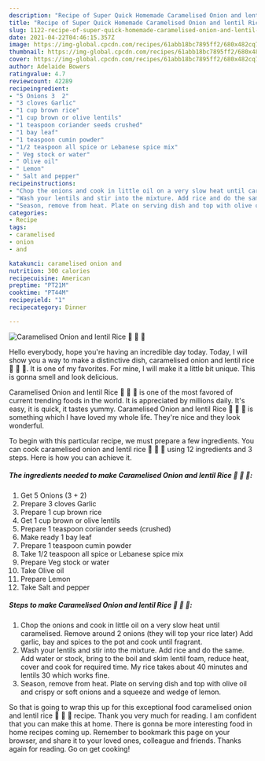 ```yaml
---
description: "Recipe of Super Quick Homemade Caramelised Onion and lentil Rice 🧅 🍋 🌱"
title: "Recipe of Super Quick Homemade Caramelised Onion and lentil Rice 🧅 🍋 🌱"
slug: 1122-recipe-of-super-quick-homemade-caramelised-onion-and-lentil-rice
date: 2021-04-22T04:46:15.357Z
image: https://img-global.cpcdn.com/recipes/61abb18bc7895ff2/680x482cq70/caramelised-onion-and-lentil-rice-recipe-main-photo.jpg
thumbnail: https://img-global.cpcdn.com/recipes/61abb18bc7895ff2/680x482cq70/caramelised-onion-and-lentil-rice-recipe-main-photo.jpg
cover: https://img-global.cpcdn.com/recipes/61abb18bc7895ff2/680x482cq70/caramelised-onion-and-lentil-rice-recipe-main-photo.jpg
author: Adelaide Bowers
ratingvalue: 4.7
reviewcount: 42289
recipeingredient:
- "5 Onions 3  2"
- "3 cloves Garlic"
- "1 cup brown rice"
- "1 cup brown or olive lentils"
- "1 teaspoon coriander seeds crushed"
- "1 bay leaf"
- "1 teaspoon cumin powder"
- "1/2 teaspoon all spice or Lebanese spice mix"
- " Veg stock or water"
- " Olive oil"
- " Lemon"
- " Salt and pepper"
recipeinstructions:
- "Chop the onions and cook in little oil on a very slow heat until caramelised. Remove around 2 onions (they will top your rice later) Add garlic, bay and spices to the pot and cook until fragrant."
- "Wash your lentils and stir into the mixture. Add rice and do the same. Add water or stock, bring to the boil and skim lentil foam, reduce heat, cover and cook for required time. My rice takes about 40 minutes and lentils 30 which works fine."
- "Season, remove from heat. Plate on serving dish and top with olive oil and crispy or soft onions and a squeeze and wedge of lemon."
categories:
- Recipe
tags:
- caramelised
- onion
- and

katakunci: caramelised onion and 
nutrition: 300 calories
recipecuisine: American
preptime: "PT21M"
cooktime: "PT44M"
recipeyield: "1"
recipecategory: Dinner

---
```



![Caramelised Onion and lentil Rice 🧅 🍋 🌱](https://img-global.cpcdn.com/recipes/61abb18bc7895ff2/680x482cq70/caramelised-onion-and-lentil-rice-recipe-main-photo.jpg)

Hello everybody, hope you're having an incredible day today. Today, I will show you a way to make a distinctive dish, caramelised onion and lentil rice 🧅 🍋 🌱. It is one of my favorites. For mine, I will make it a little bit unique. This is gonna smell and look delicious.

Caramelised Onion and lentil Rice 🧅 🍋 🌱 is one of the most favored of current trending foods in the world. It is appreciated by millions daily. It's easy, it is quick, it tastes yummy. Caramelised Onion and lentil Rice 🧅 🍋 🌱 is something which I have loved my whole life. They're nice and they look wonderful.




To begin with this particular recipe, we must prepare a few ingredients. You can cook caramelised onion and lentil rice 🧅 🍋 🌱 using 12 ingredients and 3 steps. Here is how you can achieve it.

<!--inarticleads1-->

##### The ingredients needed to make Caramelised Onion and lentil Rice 🧅 🍋 🌱:

1. Get 5 Onions (3 + 2)
1. Prepare 3 cloves Garlic
1. Prepare 1 cup brown rice
1. Get 1 cup brown or olive lentils
1. Prepare 1 teaspoon coriander seeds (crushed)
1. Make ready 1 bay leaf
1. Prepare 1 teaspoon cumin powder
1. Take 1/2 teaspoon all spice or Lebanese spice mix
1. Prepare  Veg stock or water
1. Take  Olive oil
1. Prepare  Lemon
1. Take  Salt and pepper




<!--inarticleads2-->

##### Steps to make Caramelised Onion and lentil Rice 🧅 🍋 🌱:

1. Chop the onions and cook in little oil on a very slow heat until caramelised. Remove around 2 onions (they will top your rice later) Add garlic, bay and spices to the pot and cook until fragrant.
1. Wash your lentils and stir into the mixture. Add rice and do the same. Add water or stock, bring to the boil and skim lentil foam, reduce heat, cover and cook for required time. My rice takes about 40 minutes and lentils 30 which works fine.
1. Season, remove from heat. Plate on serving dish and top with olive oil and crispy or soft onions and a squeeze and wedge of lemon.




So that is going to wrap this up for this exceptional food caramelised onion and lentil rice 🧅 🍋 🌱 recipe. Thank you very much for reading. I am confident that you can make this at home. There is gonna be more interesting food in home recipes coming up. Remember to bookmark this page on your browser, and share it to your loved ones, colleague and friends. Thanks again for reading. Go on get cooking!
